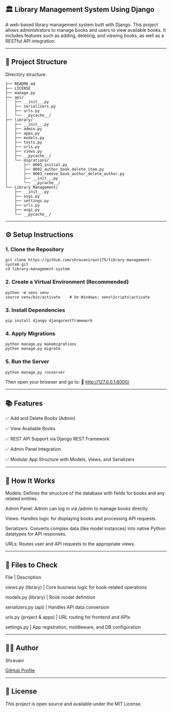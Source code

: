 ## 🏛️ Library Management System Using Django

A web-based library management system built with Django. This project allows administrators to manage books and users to view available books. It includes features such as adding, deleting, and viewing books, as well as a RESTful API integration.

---

## 📁 Project Structure

Directory structure:

    ├── README.md
    ├── LICENSE
    ├── manage.py
    ├── api/
    │   ├── __init__.py
    │   ├── serializers.py
    │   ├── urls.py
    │   └── __pycache__/
    ├── library/
    │   ├── __init__.py
    │   ├── admin.py
    │   ├── apps.py
    │   ├── models.py
    │   ├── tests.py
    │   ├── urls.py
    │   ├── views.py
    │   ├── __pycache__/
    │   └── migrations/
    │       ├── 0001_initial.py
    │       ├── 0002_author_book_delete_item.py
    │       ├── 0003_remove_book_author_delete_author.py
    │       ├── __init__.py
    │       └── __pycache__/
    └── Library_Management/
        ├── __init__.py
        ├── asgi.py
        ├── settings.py
        ├── urls.py
        ├── wsgi.py
        └── __pycache__/

---


## ⚙️ Setup Instructions

### 1. Clone the Repository

```
git clone https://github.com/shravaniraut175/library-management-system.git
cd library-management-system
```

### 2. Create a Virtual Environment (Recommended)
```
python -m venv venv
source venv/bin/activate    # On Windows: venv\Scripts\activate
```

### 3. Install Dependencies
```
pip install django djangorestframework
```

### 4. Apply Migrations
```
python manage.py makemigrations
python manage.py migrate
```

### 5. Run the Server

```
python manage.py runserver
```
Then open your browser and go to:
📍 http://127.0.0.1:8000/

---

## 📚 Features
✅ Add and Delete Books (Admin)

✅ View Available Books

✅ REST API Support via Django REST Framework

✅ Admin Panel Integration

✅ Modular App Structure with Models, Views, and Serializers

--- 

## 🧠 How It Works
Models: Defines the structure of the database with fields for books and any related entities.

Admin Panel: Admin can log in via /admin to manage books directly.

Views: Handles logic for displaying books and processing API requests.

Serializers: Converts complex data (like model instances) into native Python datatypes for API responses.

URLs: Routes user and API requests to the appropriate views.

--- 

## 📄 Files to Check
File	                    | Description

views.py (library)	      | Core business logic for book-related operations

models.py (library)	      | Book model definition

serializers.py (api)	    | Handles API data conversion

urls.py (project & apps)	| URL routing for frontend and APIs

settings.py	              | App registration, middleware, and DB configuration


---

## 🧑‍💻 Author

Shravani

[GitHub Profile](https://github.com/shravaniraut175)

---

## 📄 License
This project is open source and available under the MIT License.


